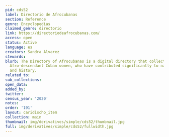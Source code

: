 ```yaml
---
pid: cds52
label: Directorio de Afrocubanas
section: Reference
genre: Encyclopedias
claimed_genre: directorio
link: https://directoriodeafrocubanas.com/
access: open
status: Active
language: es
creators: Sandra Alvarez
stewards:
blurb: The Directory of Afrocubanas is a digital directory that collects files on
  Afro-descendant Cuban women, who have contributed significantly to national culture
  and history.
related_to:
sub_collections:
open_data:
added_by:
twitter:
census_year: '2020'
notes:
order: '191'
layout: caridischo_item
collection: main
thumbnail: img/derivatives/simple/cds52/thumbnail.jpg
full: img/derivatives/simple/cds52/fullwidth.jpg
---
```

